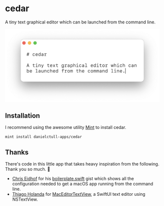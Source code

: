 # cedar

A tiny text graphical editor which can be launched from the command line.

![tiny-graphical-edtior](Images/tiny-graphical-edtior.png)

## Installation

I recommend using the awesome utility [Mint](https://github.com/yonaskolb/Mint) to install cedar.

```sh
mint install danielctull-apps/cedar
```

## Thanks

There's code in this little app that takes heavy inspiration from the following. Thank you so much. 🧡

* [Chris Eidhof](https://github.com/chriseidhof) for his [boilerplate.swift](https://gist.github.com/chriseidhof/26768f0b63fa3cdf8b46821e099df5ff) gist which shows all the configuration needed to get a macOS app running from the command line.
* [Thiago Holanda](https://gist.github.com/unnamedd) for [MacEditorTextView](https://gist.github.com/unnamedd/6e8c3fbc806b8deb60fa65d6b9affab0), a SwiftUI text editor using NSTextView.

